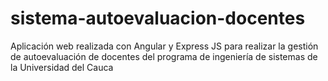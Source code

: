 # sistema-autoevaluacion-docentes
Aplicación web realizada con Angular y Express JS para realizar la gestión de autoevaluación de docentes del programa de ingeniería de sistemas de la Universidad del Cauca
